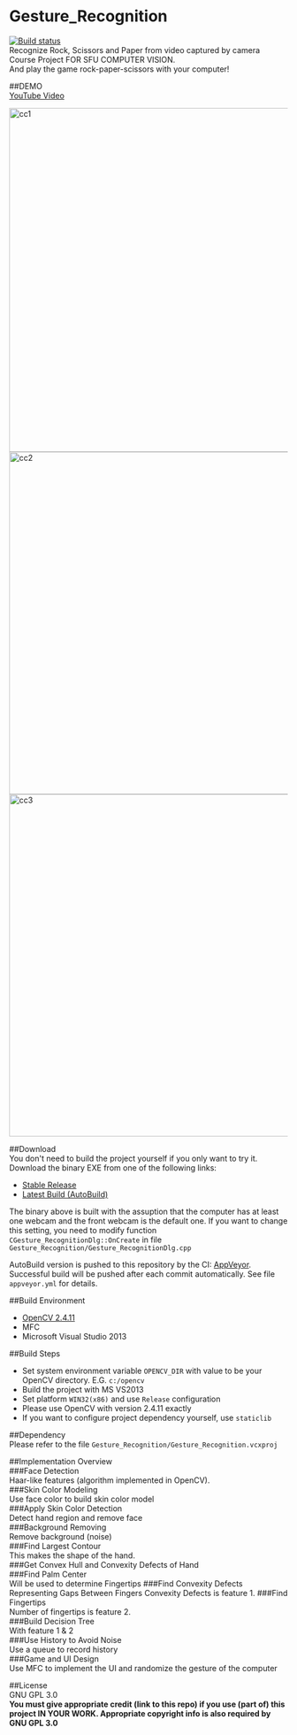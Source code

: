 # Gesture_Recognition  
[![Build status](https://ci.appveyor.com/api/projects/status/ixkg1f06acmxdd26?svg=true)](https://ci.appveyor.com/project/zeruniverse/gesture-recognition)  
Recognize Rock, Scissors and Paper from video captured by camera Course Project FOR SFU COMPUTER VISION.  
And play the game rock-paper-scissors with your computer!  
  
##DEMO  
[YouTube Video](https://www.youtube.com/watch?v=2Sp7oNF_qP0)  
  
<img width="622" alt="cc1" src="https://cloud.githubusercontent.com/assets/4648756/10240677/f30f9d5e-6893-11e5-937f-f82abc74b322.PNG">
<img width="619" alt="cc2" src="https://cloud.githubusercontent.com/assets/4648756/10240698/41de56f0-6894-11e5-81b4-6ccf11856239.PNG">
<img width="619" alt="cc3" src="https://cloud.githubusercontent.com/assets/4648756/10240699/479e199a-6894-11e5-8fc8-4e99aaac580a.PNG">  
  
##Download  
You don't need to build the project yourself if you only want to try it. Download the binary EXE from one of the following links:    
+ [Stable Release](https://github.com/zeruniverse/Gesture_Recognition/releases/download/V1.3/Gesture_Recognition.exe)
+ [Latest Build (AutoBuild)](https://github.com/zeruniverse/Gesture_Recognition/blob/master/AutoBuild/Gesture_Recognition.exe?raw=true)

The binary above is built with the assuption that the computer has at least one webcam and the front webcam is the default one. If you want to change this setting, you need to modify function `CGesture_RecognitionDlg::OnCreate` in file `Gesture_Recognition/Gesture_RecognitionDlg.cpp`  
  
AutoBuild version is pushed to this repository by the CI:  [AppVeyor](https://ci.appveyor.com/project/zeruniverse/gesture-recognition). Successful build will be pushed after each commit automatically. See file `appveyor.yml` for details.  
  
##Build Environment  
+ [OpenCV 2.4.11](https://github.com/zeruniverse/Gesture_Recognition/releases/download/V1.0/opencv.zip)  
+ MFC  
+ Microsoft Visual Studio 2013  
   
##Build Steps  
+ Set system environment variable `OPENCV_DIR` with value to be your OpenCV directory. E.G. `c:/opencv`  
+ Build the project with MS VS2013  
+ Set platform `WIN32(x86)` and use `Release` configuration  
+ Please use OpenCV with version 2.4.11 exactly  
+ If you want to configure project dependency yourself, use `staticlib`  
  
##Dependency  
Please refer to the file `Gesture_Recognition/Gesture_Recognition.vcxproj`  
  
##Implementation Overview  
###Face Detection  
Haar-like features (algorithm implemented in OpenCV).  
###Skin Color Modeling  
Use face color to build skin color model   
###Apply Skin Color Detection  
Detect hand region and remove face  
###Background Removing  
Remove background (noise)  
###Find Largest Contour  
This makes the shape of the hand.  
###Get Convex Hull and Convexity Defects of Hand  
###Find Palm Center  
Will be used to determine Fingertips
###Find Convexity Defects Representing Gaps Between Fingers
Convexity Defects is feature 1. 
###Find Fingertips  
Number of fingertips is feature 2.  
###Build Decision Tree  
With feature 1 & 2  
###Use History to Avoid Noise  
Use a queue to record history  
###Game and UI Design  
Use MFC to implement the UI and randomize the gesture of the computer  

##License  
GNU GPL 3.0  
**You must give appropriate credit (link to this repo) if you use (part of) this project IN YOUR WORK. Appropriate copyright info is also required by GNU GPL 3.0**
